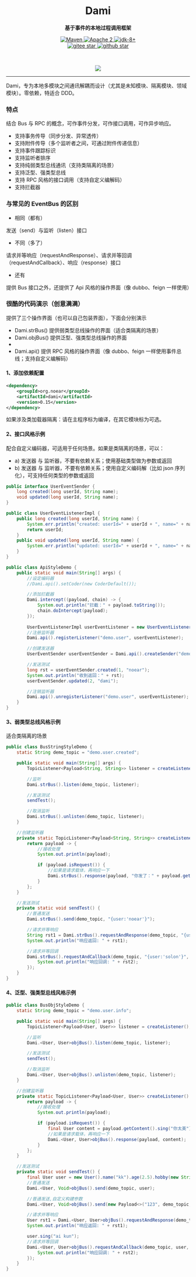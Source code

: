 <h1 align="center" style="text-align:center;">
  Dami
</h1>
<p align="center">
	<strong>基于事件的本地过程调用框架</strong>
</p>

<p align="center">
    <a target="_blank" href="https://search.maven.org/artifact/org.noear/dami">
        <img src="https://img.shields.io/maven-central/v/org.noear/dami.svg?label=Maven%20Central" alt="Maven" />
    </a>
    <a target="_blank" href="https://www.apache.org/licenses/LICENSE-2.0.txt">
		<img src="https://img.shields.io/:license-Apache2-blue.svg" alt="Apache 2" />
	</a>
    <a target="_blank" href="https://www.oracle.com/java/technologies/javase/javase-jdk8-downloads.html">
		<img src="https://img.shields.io/badge/JDK-8+-green.svg" alt="jdk-8+" />
	</a>
    <br />
    <a target="_blank" href='https://gitee.com/noear/dami/stargazers'>
        <img src='https://gitee.com/noear/dami/badge/star.svg' alt='gitee star'/>
    </a>
    <a target="_blank" href='https://github.com/noear/dami/stargazers'>
        <img src="https://img.shields.io/github/stars/noear/dami.svg?logo=github" alt="github star"/>
    </a>
</p>

<br/>
<p align="center">
	<a href="https://jq.qq.com/?_wv=1027&k=kjB5JNiC">
	<img src="https://img.shields.io/badge/QQ交流群-22200020-orange"/></a>
</p>


<hr />




Dami，专为本地多模块之间通讯解耦而设计（尤其是未知模块、隔离模块、领域模块）。零依赖，特适合 DDD。

###  特点

结合 Bus 与 RPC 的概念，可作事件分发，可作接口调用，可作异步响应。

* 支持事务传导（同步分发、异常透传）
* 支持附件传导（多个监听者之间，可通过附件传递信息）
* 支持事件跟踪标识
* 支持监听者排序
* 支持纯弱类型总线通讯（支持类隔离的场景）
* 支持泛型、强类型总线
* 支持 RPC 风格的接口调用（支持自定义编解码）
* 支持拦截器


### 与常见的 EventBus 的区别

* 相同（都有）

发送（send）与监听（listen）接口

* 不同（多了）

请求并等响应（requestAndResponse）、请求并等回调（requestAndCallback）、响应（response）接口

* 还有

提供 Bus 接口之外，还提供了 Api 风格的操作界面（像 dubbo、feign 一样使用）

### 很酷的代码演示（创意满满）

提供了三个操作界面（也可以自己包装界面），下面会分别演示

* Dami.strBus() 提供弱类型总线操作的界面（适合类隔离的场景）
* Dami.objBus() 提供泛型、强类型总线操作的界面
* 
* Dami.api() 提供 RPC 风格的操作界面（像 dubbo、feign 一样使用事件总线；支持自定义编解码）


#### 1、添加依赖配置

```xml
<dependency>
    <groupId>org.noear</groupId>
    <artifactId>dami</artifactId>
    <version>0.15</version>
</dependency>
```

如果涉及类加载器隔离：请在主程序标为编译，在其它模块标为可选。

#### 2、接口风格示例

配合自定义编码器，可适用于任何场景。如果是类隔离的场景，可以：

* a) 发送器 与 监听器，不要有依赖关系；使用基础类型做为参数或返回
* b) 发送器 与 监听器，不要有依赖关系；使用自定义编码解（比如 json 序列化），可支持任何类型的参数或返回

```java
public interface UserEventSender {
    long created(long userId, String name);
    void updated(long userId, String name);
}

public class UserEventListenerImpl {
    public long created(long userId, String name) {
        System.err.println("created: userId=" + userId + ", name=" + name);
        return userId;
    }
    public void updated(long userId, String name) {
        System.err.println("updated: userId=" + userId + ", name=" + name);
    }
}

public class ApiStyleDemo {
    public static void main(String[] args) {
        //设定编码器
        //Dami.api().setCoder(new CoderDefault());

        //添加拦截器
        Dami.intercept((payload, chain) -> {
            System.out.println("拦截：" + payload.toString());
            chain.doIntercept(payload);
        });
        
        UserEventListenerImpl userEventListener = new UserEventListenerImpl();
        //注册监听器
        Dami.api().registerListener("demo.user", userEventListener);

        //创建发送器
        UserEventSender userEventSender = Dami.api().createSender("demo.user", UserEventSender.class);

        //发送测试
        long rst = userEventSender.created(1, "noear");
        System.out.println("收到返回：" + rst);
        userEventSender.updated(2, "dami");

        //注销监听器
        Dami.api().unregisterListener("demo.user", userEventListener);
    }
}
```

#### 3、弱类型总线风格示例

适合类隔离的场景

```java
public class BusStringStyleDemo {
    static String demo_topic = "demo.user.created";

    public static void main(String[] args) {
        TopicListener<Payload<String, String>> listener = createListener();

        //监听
        Dami.strBus().listen(demo_topic, listener);

        //发送测试
        sendTest();

        //取消监听
        Dami.strBus().unlisten(demo_topic, listener);
    }

    //创建监听器
    private static TopicListener<Payload<String, String>> createListener() {
        return payload -> {
            //接收处理
            System.out.println(payload);

            if (payload.isRequest()) {
                //如果是请求载体，再响应一下
                Dami.strBus().response(payload, "你发了：" + payload.getContent());
            }
        };
    }

    //发送测试
    private static void sendTest() {
        //普通发送
        Dami.strBus().send(demo_topic, "{user:'noear'}");

        //请求并等响应
        String rst1 = Dami.strBus().requestAndResponse(demo_topic, "{user:'dami'}");
        System.out.println("响应返回: " + rst1);

        //请求并等回调
        Dami.strBus().requestAndCallback(demo_topic, "{user:'solon'}", (rst2) -> {
            System.out.println("响应回调: " + rst2);
        });
    }
}
```

#### 4、泛型、强类型总线风格示例


```java
public class BusObjStyleDemo {
    static String demo_topic = "demo.user.info";

    public static void main(String[] args) {
        TopicListener<Payload<User, User>> listener = createListener();

        //监听
        Dami.<User, User>objBus().listen(demo_topic, listener);

        //发送测试
        sendTest();

        //取消监听
        Dami.<User, User>objBus().unlisten(demo_topic, listener);
    }

    //创建监听器
    private static TopicListener<Payload<User, User>> createListener() {
        return payload -> {
            //接收处理
            System.out.println(payload);

            if (payload.isRequest()) {
                final User content = payload.getContent().sing("你太美");
                //如果是请求载体，再响应一下
                Dami.<User, User>objBus().response(payload, content);
            }
        };
    }

    //发送测试
    private static void sendTest() {
        final User user = new User().name("kk").age(2.5).hobby(new String[]{"唱", "跳", "rap", "打篮球"});
        //普通发送
        Dami.<User, Void>objBus().send(demo_topic, user);

        //普通发送,自定义构建参数
        Dami.<User, Void>objBus().send(new Payload<>("123", demo_topic, user));

        //请求并等响应
        User rst1 = Dami.<User, User>objBus().requestAndResponse(demo_topic, user);
        System.out.println("响应返回: " + rst1);

        user.sing("ai kun");
        //请求并等回调
        Dami.<User, User>objBus().requestAndCallback(demo_topic, user, rst2 -> {
            System.out.println("响应回调: " + rst2);
        });
    }
}
```